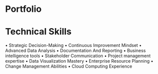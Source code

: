 # Portfolio

# Technical Skills 
• Strategic Decision-Making
• Continuous Improvement Mindset
• Advanced Data Analysis
• Documentation And Reporting
• Business intelligence tools
• Stakeholder Communication
• Project management expertise
• Data Visualization Mastery
• Enterprise Resource Planning
• Change Management Abilities
• Cloud Computing Experience
